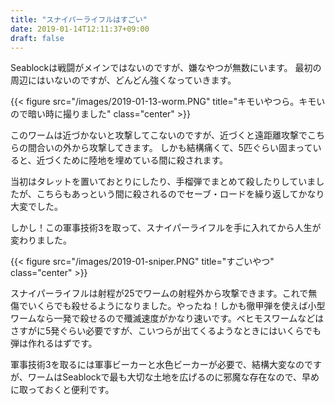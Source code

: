 ```yaml
---
title: "スナイパーライフルはすごい"
date: 2019-01-14T12:11:37+09:00
draft: false
---
```


Seablockは戦闘がメインではないのですが、嫌なやつが無数にいます。
最初の周辺にはいないのですが、どんどん強くなっていきます。

<!--more-->

{{< figure src="/images/2019-01-13-worm.PNG" title="キモいやつら。キモいので暗い時に撮りました" class="center" >}}


このワームは近づかないと攻撃してこないのですが、近づくと遠距離攻撃でこちらの間合いの外から攻撃してきます。
しかも結構痛くて、5匹ぐらい固まっていると、近づくために陸地を埋めている間に殺されます。

当初はタレットを置いておとりにしたり、手榴弾でまとめて殺したりしていましたが、こちらもあっという間に殺されるのでセーブ・ロードを繰り返してかなり大変でした。


しかし！この軍事技術3を取って、スナイパーライフルを手に入れてから人生が変わりました。

{{< figure src="/images/2019-01-sniper.PNG" title="すごいやつ" class="center" >}}

スナイパーライフルは射程が25でワームの射程外から攻撃できます。これで無傷でいくらでも殺せるようになりました。やったね！しかも徹甲弾を使えば小型ワームなら一発で殺せるので殲滅速度がかなり速いです。ベヒモスワームなどはさすがに5発ぐらい必要ですが、こいつらが出てくるようなときにはいくらでも弾は作れるはずです。

軍事技術3を取るには軍事ビーカーと水色ビーカーが必要で、結構大変なのですが、ワームはSeablockで最も大切な土地を広げるのに邪魔な存在なので、早めに取っておくと便利です。

